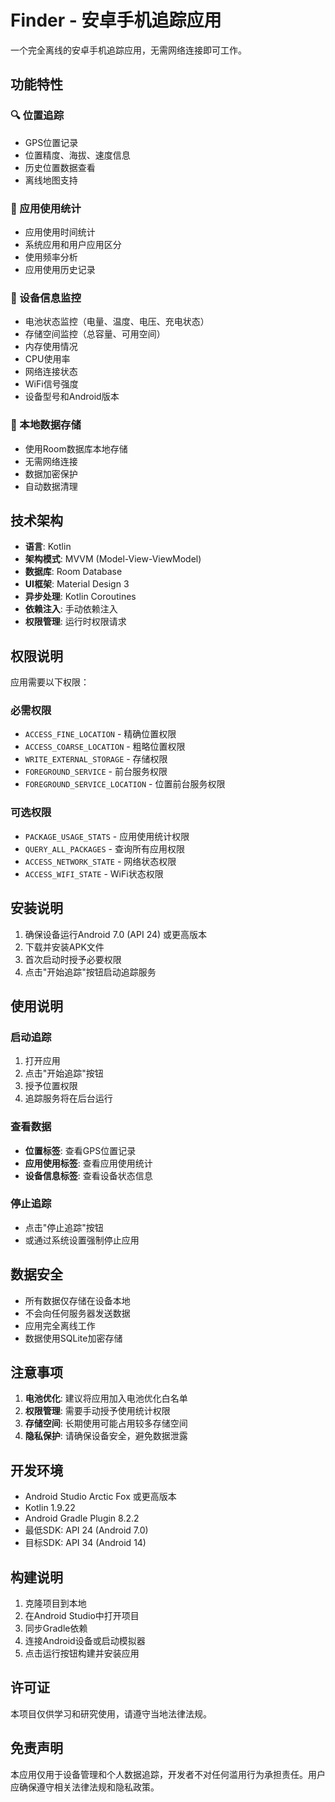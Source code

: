 # Finder - 安卓手机追踪应用

一个完全离线的安卓手机追踪应用，无需网络连接即可工作。

## 功能特性

### 🔍 位置追踪
- GPS位置记录
- 位置精度、海拔、速度信息
- 历史位置数据查看
- 离线地图支持

### 📱 应用使用统计
- 应用使用时间统计
- 系统应用和用户应用区分
- 使用频率分析
- 应用使用历史记录

### 🔋 设备信息监控
- 电池状态监控（电量、温度、电压、充电状态）
- 存储空间监控（总容量、可用空间）
- 内存使用情况
- CPU使用率
- 网络连接状态
- WiFi信号强度
- 设备型号和Android版本

### 💾 本地数据存储
- 使用Room数据库本地存储
- 无需网络连接
- 数据加密保护
- 自动数据清理

## 技术架构

- **语言**: Kotlin
- **架构模式**: MVVM (Model-View-ViewModel)
- **数据库**: Room Database
- **UI框架**: Material Design 3
- **异步处理**: Kotlin Coroutines
- **依赖注入**: 手动依赖注入
- **权限管理**: 运行时权限请求

## 权限说明

应用需要以下权限：

### 必需权限
- `ACCESS_FINE_LOCATION` - 精确位置权限
- `ACCESS_COARSE_LOCATION` - 粗略位置权限
- `WRITE_EXTERNAL_STORAGE` - 存储权限
- `FOREGROUND_SERVICE` - 前台服务权限
- `FOREGROUND_SERVICE_LOCATION` - 位置前台服务权限

### 可选权限
- `PACKAGE_USAGE_STATS` - 应用使用统计权限
- `QUERY_ALL_PACKAGES` - 查询所有应用权限
- `ACCESS_NETWORK_STATE` - 网络状态权限
- `ACCESS_WIFI_STATE` - WiFi状态权限

## 安装说明

1. 确保设备运行Android 7.0 (API 24) 或更高版本
2. 下载并安装APK文件
3. 首次启动时授予必要权限
4. 点击"开始追踪"按钮启动追踪服务

## 使用说明

### 启动追踪
1. 打开应用
2. 点击"开始追踪"按钮
3. 授予位置权限
4. 追踪服务将在后台运行

### 查看数据
- **位置标签**: 查看GPS位置记录
- **应用使用标签**: 查看应用使用统计
- **设备信息标签**: 查看设备状态信息

### 停止追踪
- 点击"停止追踪"按钮
- 或通过系统设置强制停止应用

## 数据安全

- 所有数据仅存储在设备本地
- 不会向任何服务器发送数据
- 应用完全离线工作
- 数据使用SQLite加密存储

## 注意事项

1. **电池优化**: 建议将应用加入电池优化白名单
2. **权限管理**: 需要手动授予使用统计权限
3. **存储空间**: 长期使用可能占用较多存储空间
4. **隐私保护**: 请确保设备安全，避免数据泄露

## 开发环境

- Android Studio Arctic Fox 或更高版本
- Kotlin 1.9.22
- Android Gradle Plugin 8.2.2
- 最低SDK: API 24 (Android 7.0)
- 目标SDK: API 34 (Android 14)

## 构建说明

1. 克隆项目到本地
2. 在Android Studio中打开项目
3. 同步Gradle依赖
4. 连接Android设备或启动模拟器
5. 点击运行按钮构建并安装应用

## 许可证

本项目仅供学习和研究使用，请遵守当地法律法规。

## 免责声明

本应用仅用于设备管理和个人数据追踪，开发者不对任何滥用行为承担责任。用户应确保遵守相关法律法规和隐私政策。 